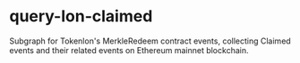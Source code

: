 # query-lon-claimed
Subgraph for Tokenlon's MerkleRedeem contract events, collecting Claimed events and their related events on Ethereum mainnet blockchain.
